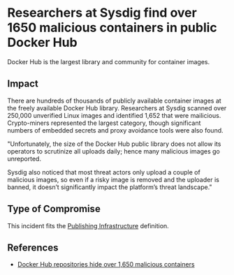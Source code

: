 <!-- cspell:ignore Sysdig -->

# Researchers at Sysdig find over 1650 malicious containers in public Docker Hub

Docker Hub is the largest library and community for container images.

## Impact

There are hundreds of thousands of publicly available container images at the freely available Docker Hub library.  Researchers at Sysdig scanned over 250,000 unverified Linux images and identified 1,652 that were mailicious.  Crypto-miners represented the largest category, though significant numbers of embedded secrets and proxy avoidance tools were also found.

"Unfortunately, the size of the Docker Hub public library does not allow its operators to scrutinize all uploads daily; hence many malicious images go unreported.

Sysdig also noticed that most threat actors only upload a couple of malicious images, so even if a risky image is removed and the uploader is banned, it doesn’t significantly impact the platform’s threat landscape."

## Type of Compromise

This incident fits the [Publishing Infrastructure](../compromise-definitions.md#publishing-infrastructure) definition.

## References

- [Docker Hub repositories hide over 1,650 malicious containers](https://www.bleepingcomputer.com/news/security/docker-hub-repositories-hide-over-1-650-malicious-containers/?utm_medium=email&utm_source=Eloqua&ref=GBSNewsletterEmail)
